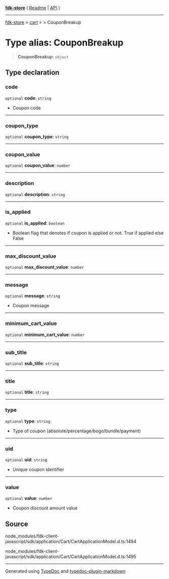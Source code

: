 [**fdk-store**](../../../README.md) ( [Readme](../../../README.md) \| [API](../../../API.md) )

---

[fdk-store](../../../API.md) > [cart](../../README.md) > [<internal>](../README.md) > CouponBreakup

# Type alias: CouponBreakup

> **CouponBreakup**: `object`

## Type declaration

### code

`optional` **code**: `string`

- Coupon code

---

### coupon_type

`optional` **coupon_type**: `string`

---

### coupon_value

`optional` **coupon_value**: `number`

---

### description

`optional` **description**: `string`

---

### is_applied

`optional` **is_applied**: `boolean`

- Boolean flag that denotes if coupon is
  applied or not. True if applied else False

---

### max_discount_value

`optional` **max_discount_value**: `number`

---

### message

`optional` **message**: `string`

- Coupon message

---

### minimum_cart_value

`optional` **minimum_cart_value**: `number`

---

### sub_title

`optional` **sub_title**: `string`

---

### title

`optional` **title**: `string`

---

### type

`optional` **type**: `string`

- Type of coupon (absolute/percentage/bogo/bundle/payment)

---

### uid

`optional` **uid**: `string`

- Unique coupon identifier

---

### value

`optional` **value**: `number`

- Coupon discount amount value

## Source

node_modules/fdk-client-javascript/sdk/application/Cart/CartApplicationModel.d.ts:1494

node_modules/fdk-client-javascript/sdk/application/Cart/CartApplicationModel.d.ts:1495

---

Generated using [TypeDoc](https://typedoc.org/) and [typedoc-plugin-markdown](https://www.npmjs.com/package/typedoc-plugin-markdown)
